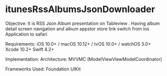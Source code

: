 # itunesRssAlbumsJsonDownloader

Objective:
 It is RSS Json Album presentation on Tableview . Having album detail screen navigation and album appstor store link switch from ios Application to safari
 
Requirements:
iOS 10.0+ / macOS 10.12+ / tvOS 10.0+ / watchOS 3.0+
Xcode 10.2+
Swift 4.2+

Implementation: 
    Architecture: MVVMC (ModelViewViewModelCoordinator)
    
 Frameworks Used:
     Foundation
     UIKit
     
     
    

